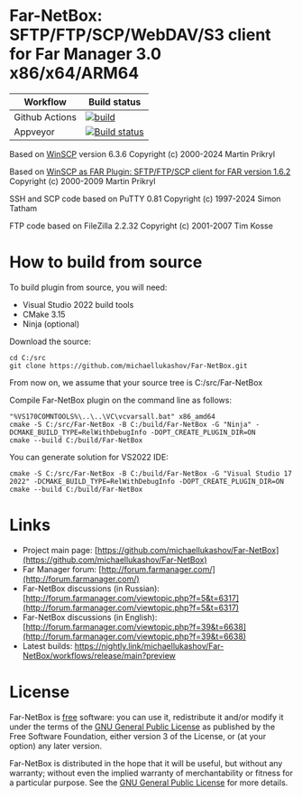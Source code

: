 Far-NetBox: SFTP/FTP/SCP/WebDAV/S3 client for Far Manager 3.0 x86/x64/ARM64
==============

| Workflow                    | Build status  |
| --------------------------- | ------------- |
| Github Actions              | [![build](https://github.com/michaellukashov/Far-NetBox/actions/workflows/release.yml/badge.svg)](https://github.com/michaellukashov/Far-NetBox/actions/workflows/release.yml/badge.svg)  |
| Appveyor                    | [![Build status](https://ci.appveyor.com/api/projects/status/91lhdjygkenumcmv?svg=true)](https://ci.appveyor.com/project/michaellukashov/far-netbox)  |


Based on [WinSCP](http://winscp.net/eng/index.php) version 6.3.6 Copyright (c) 2000-2024 Martin Prikryl  

Based on [WinSCP as FAR Plugin: SFTP/FTP/SCP client for FAR version 1.6.2](http://winscp.net/download/winscpfar162setup.exe) Copyright (c) 2000-2009 Martin Prikryl  

SSH and SCP code based on PuTTY 0.81 Copyright (c) 1997-2024 Simon Tatham  

FTP code based on FileZilla 2.2.32 Copyright (c) 2001-2007 Tim Kosse  

How to build from source
========================

To build plugin from source, you will need:  

  * Visual Studio 2022 build tools
  * CMake 3.15
  * Ninja (optional)

Download the source:

```
cd C:/src
git clone https://github.com/michaellukashov/Far-NetBox.git
```

From now on, we assume that your source tree is C:/src/Far-NetBox

Compile Far-NetBox plugin on the command line as follows:

```
"%VS170COMNTOOLS%\..\..\VC\vcvarsall.bat" x86_amd64
cmake -S C:/src/Far-NetBox -B C:/build/Far-NetBox -G "Ninja" -DCMAKE_BUILD_TYPE=RelWithDebugInfo -DOPT_CREATE_PLUGIN_DIR=ON
cmake --build C:/build/Far-NetBox
```

You can generate solution for VS2022 IDE:
```
cmake -S C:/src/Far-NetBox -B C:/build/Far-NetBox -G "Visual Studio 17 2022" -DCMAKE_BUILD_TYPE=RelWithDebugInfo -DOPT_CREATE_PLUGIN_DIR=ON
cmake --build C:/build/Far-NetBox
```


Links
========================

* Project main page: [https://github.com/michaellukashov/Far-NetBox](https://github.com/michaellukashov/Far-NetBox)
* Far Manager forum: [http://forum.farmanager.com/](http://forum.farmanager.com/)
* Far-NetBox discussions (in Russian): [http://forum.farmanager.com/viewtopic.php?f=5&t=6317](http://forum.farmanager.com/viewtopic.php?f=5&t=6317)
* Far-NetBox discussions (in English): [http://forum.farmanager.com/viewtopic.php?f=39&t=6638](http://forum.farmanager.com/viewtopic.php?f=39&t=6638)
* Latest builds:
https://nightly.link/michaellukashov/Far-NetBox/workflows/release/main?preview

License
========================

Far-NetBox is [free](http://www.gnu.org/philosophy/free-sw.html) software: you can use it, redistribute it and/or modify it under the terms of the [GNU General Public License](http://www.gnu.org/licenses/gpl.html) as published by the Free Software Foundation, either version 3 of the License, or (at your option) any later version.  

Far-NetBox is distributed in the hope that it will be useful, but without any warranty; without even the implied warranty of merchantability or fitness for a particular purpose. See the [GNU General Public License](http://www.gnu.org/licenses/gpl.html) for more details.

